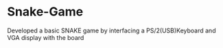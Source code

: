 # Snake-Game

Developed a basic SNAKE game by interfacing a PS/2(USB)Keyboard and VGA display with the board
